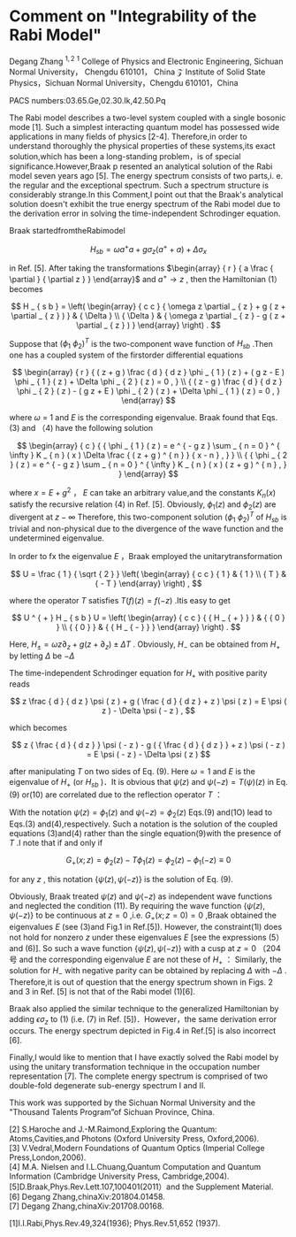 # Comment on "Integrability of the Rabi Model"

Degang Zhang $^ { 1 , 2 }$ $^ { 1 }$ College of Physics and Electronic Engineering, Sichuan Normal University， Chengdu 610101， China $\mathcal { Z }$ Institute of Solid State Physics，Sichuan Normal University，Chengdu 610101，China

PACS numbers:03.65.Ge,02.30.Ik,42.50.Pq

The Rabi model describes a two-level system coupled with a single bosonic mode [1]. Such a simplest interacting quantum model has possessed wide applications in many fields of physics [2-4]. Therefore,in order to understand thoroughly the physical properties of these systems,its exact solution,which has been a long-standing problem，is of special significance.However,Braak p resented an analytical solution of the Rabi model seven years ago [5]. The energy spectrum consists of two parts,i. e. the regular and the exceptional spectrum. Such a spectrum structure is considerably strange.In this Comment,I point out that the Braak's analytical solution doesn't exhibit the true energy spectrum of the Rabi model due to the derivation error in solving the time-independent Schrodinger equation.

Braak startedfromtheRabimodel

$$
H _ { s b } = \omega a ^ { + } a + g \sigma _ { z } ( a ^ { + } + a ) + \Delta \sigma _ { x }
$$

in Ref. [5]. After taking the transformations $\begin{array} { r } { a  \frac { \partial } { \partial z } } \end{array}$ and $a ^ { + } \to z$ , then the Hamiltonian (1） becomes

$$
H _ { s b } = \left( \begin{array} { c c } { \omega z \partial _ { z } + g ( z + \partial _ { z } ) } & { \Delta } \\ { \Delta } & { \omega z \partial _ { z } - g ( z + \partial _ { z } ) } \end{array} \right) .
$$

Suppose that $( \phi _ { 1 } \ \phi _ { 2 } ) ^ { T }$ is the two-component wave function of $H _ { s b }$ .Then one has a coupled system of the firstorder differential equations

$$
\begin{array} { r } { ( z + g ) \frac { d } { d z } \phi _ { 1 } ( z ) + ( g z - E ) \phi _ { 1 } ( z ) + \Delta \phi _ { 2 } ( z ) = 0 , } \\ { ( z - g ) \frac { d } { d z } \phi _ { 2 } ( z ) - ( g z + E ) \phi _ { 2 } ( z ) + \Delta \phi _ { 1 } ( z ) = 0 , } \end{array}
$$

where $\omega ~ = ~ 1$ and $E$ is the corresponding eigenvalue. Braak found that Eqs.(3) and （4) have the following solution

$$
\begin{array} { c } { { \phi _ { 1 } ( z ) = e ^ { - g z } \sum _ { n = 0 } ^ { \infty } K _ { n } ( x ) \Delta \frac { ( z + g ) ^ { n } } { x - n } , } } \\ { { \phi _ { 2 } ( z ) = e ^ { - g z } \sum _ { n = 0 } ^ { \infty } K _ { n } ( x ) ( z + g ) ^ { n } , } } \end{array}
$$

where $x = E + g ^ { 2 }$ ， $E$ can take an arbitrary value,and the constants $K _ { n } ( x )$ satisfy the recursive relation (4) in Ref. [5]. Obviously, $\phi _ { 1 } ( z )$ and $\phi _ { 2 } ( z )$ are divergent at $z  - \infty$ Therefore, this two-component solution $( \phi _ { 1 } \ \phi _ { 2 } ) ^ { T }$ of $H _ { s b }$ is trivial and non-physical due to the divergence of the wave function and the undetermined eigenvalue.

In order to fx the eigenvalue $E$ ，Braak employed the unitarytransformation

$$
U = \frac { 1 } { \sqrt { 2 } } \left( \begin{array} { c c } { 1 } & { 1 } \\ { T } & { - T } \end{array} \right) ,
$$

where the operator $T$ satisfies $T ( f ) ( z ) = f ( - z )$ .Itis easy to get

$$
U ^ { + } H _ { s b } U = \left( \begin{array} { c c } { { H _ { + } } } & { { 0 } } \\ { { 0 } } & { { H _ { - } } } \end{array} \right) .
$$

Here, $H _ { \pm } = \omega z \partial _ { z } + g ( z + \partial _ { z } ) \pm \Delta T$ . Obviously, $H _ { - }$ can be obtained from $H _ { + }$ by letting $\Delta$ be $- \Delta$

The time-independent Schrodinger equation for $H _ { + }$ with positive parity reads

$$
z \frac { d } { d z } \psi ( z ) + g ( \frac { d } { d z } + z ) \psi ( z ) = E \psi ( z ) - \Delta \psi ( - z ) ,
$$

which becomes

$$
z { \frac { d } { d z } } \psi ( - z ) - g ( { \frac { d } { d z } } + z ) \psi ( - z ) = E \psi ( - z ) - \Delta \psi ( z )
$$

after manipulating $T$ on two sides of Eq. (9). Here $\omega = 1$ and $E$ is the eigenvalue of $H _ { + }$ (or $H _ { s b }$ )．It is obvious that $\psi ( z )$ and $\psi ( - z ) = T ( \psi ) ( z )$ in Eq.(9) or(10) are correlated due to the reflection operator $T$ ：

With the notation $\psi ( z ) = \phi _ { 1 } ( z )$ and $\psi ( - z ) = \phi _ { 2 } ( z )$ Eqs.(9) and(1O) lead to Eqs.(3) and(4),respectively. Such a notation is the solution of the coupled equations (3)and(4) rather than the single equation(9)with the presence of $T$ .I note that if and only if

$$
G _ { + } ( x ; z ) = \phi _ { 2 } ( z ) - T \phi _ { 1 } ( z ) = \phi _ { 2 } ( z ) - \phi _ { 1 } ( - z ) \equiv 0
$$

for any $z$ , this notation $\{ \psi ( z ) , \psi ( - z ) \}$ is the solution of Eq. (9).

Obviously, Braak treated $\psi ( z )$ and $\psi ( - z )$ as independent wave functions and neglected the condition (11). By requiring the wave function $\{ \psi ( z ) , \psi ( - z ) \}$ to be continuous at $z = 0$ ,i.e. $G _ { + } ( x ; z = 0 ) = 0$ ,Braak obtained the eigenvalues $E$ (see (3)and Fig.1 in Ref.[5]). However, the constraint(1l) does not hold for nonzero $z$ under these eigenvalues $E$ [see the expressions (5） and (6)]. So such a wave function $\{ \psi ( z ) , \psi ( - z ) \}$ with a cusp at $z = 0$ （204号 and the corresponding eigenvalue $E$ are not these of $H _ { + }$ ： Similarly, the solution for $H _ { - }$ with negative parity can be obtained by replacing $\Delta$ with $- \Delta$ . Therefore,it is out of question that the energy spectrum shown in Figs. 2 and 3 in Ref. [5] is not that of the Rabi model (1)[6].

Braak also applied the similar technique to the generalized Hamiltonian by adding $\epsilon \sigma _ { z }$ to (1) (i.e. (7) in Ref. [5])．However，the same derivation error occurs. The energy spectrum depicted in Fig.4 in Ref.[5] is also incorrect [6].

Finally,I would like to mention that I have exactly solved the Rabi model by using the unitary transformation technique in the occupation number representation [7]. The complete energy spectrum is comprised of two double-fold degenerate sub-energy spectrum I and II.

This work was supported by the Sichuan Normal University and the "Thousand Talents Program”of Sichuan Province, China.

[2] S.Haroche and J.-M.Raimond,Exploring the Quantum: Atoms,Cavities,and Photons (Oxford University Press, Oxford,2006).   
[3] V.Vedral,Modern Foundations of Quantum Optics (Imperial College Press,London,2006).   
[4] M.A. Nielsen and I.L.Chuang,Quantum Computation and Quantum Information (Cambridge University Press, Cambridge,2004).   
[5]D.Braak,Phys.Rev.Lett.107,100401(2011）and the Supplement Material.   
[6] Degang Zhang,chinaXiv:201804.01458.   
[7] Degang Zhang,chinaXiv:201708.00168.

[1]I.I.Rabi,Phys.Rev.49,324(1936); Phys.Rev.51,652 (1937).